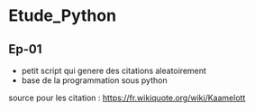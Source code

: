 # Etude_Python


## Ep-01

- petit script qui genere des citations aleatoirement 
- base de la programmation sous python

source pour les citation : https://fr.wikiquote.org/wiki/Kaamelott